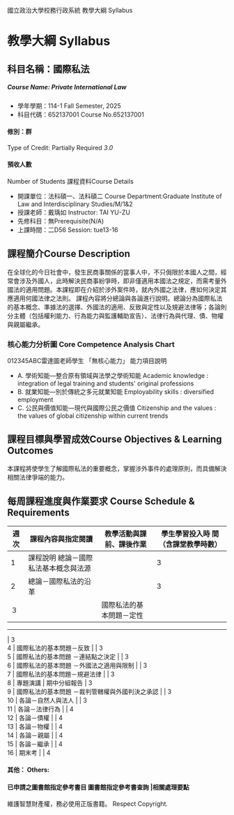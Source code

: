 國立政治大學校務行政系統 教學大綱 Syllabus
# 教學大綱 Syllabus
##  科目名稱：國際私法 
#####  Course Name: Private International Law
  * 學年學期：114-1 Fall Semester, 2025 
  * 科目代碼：652137001 Course No.652137001
#### 修別：群
Type of Credit: Partially Required 
_3.0_
#### 預收人數
Number of Students
課程資料Course Details
  * 開課單位：法科碩一、法科碩二 Course Department:Graduate Institute of Law and Interdisciplinary Studies/M/1&2 
  * 授課老師：戴瑀如 Instructor: TAI YU-ZU 
  * 先修科目：無Prerequisite(N/A)
  * 上課時間：二D56 Session: tue13-16
##  課程簡介Course Description
在全球化的今日社會中，發生民商事關係的當事人中，不只侷限於本國人之間，經常會涉及外國人，此時解決民商事紛爭時，即非僅適用本國法之規定，而需考量外國法的適用問題。本課程即在介紹於涉外案件時，就內外國之法律，應如何決定其應適用何國法律之法則。
課程內容將分總論與各論進行說明。總論分為國際私法的基本概念、準據法的選擇、外國法的適用、反致與定性以及規避法律等；各論則分主體（包括權利能力、行為能力與監護輔助宣告）、法律行為與代理、債、物權與親屬繼承。
###  核心能力分析圖 Core Competence Analysis Chart
012345ABC雷達圖老師學生
「無核心能力」 
能力項目說明
  * A. 學術知能—整合原有領域與法學之學術知能 Academic knowledge : integration of legal training and students' original professions
  * B. 就業知能—別於傳統之多元就業知能 Employability skills : diversified employment
  * C. 公民與價值知能—現代與國際公民之價值 Citizenship and the values : the values of global citizenship within current trends
##  課程目標與學習成效Course Objectives & Learning Outcomes 
本課程將使學生了解國際私法的重要概念，掌握涉外事件的處理原則，而具備解決相關法律爭端的能力。
##  每周課程進度與作業要求 Course Schedule & Requirements
週次 |  課程內容與指定閱讀 |  教學活動與課前、課後作業 |  學生學習投入時 間（含課堂教學時數）  
---|---|---|---  
1 |  課程說明 總論－國際私法基本概念與法源 |  |  3  
2 |  總論－國際私法的沿革 |  |  3  
３ |  |  國際私法的基本問題－定性  
---  
|  3  
4 |  國際私法的基本問題－反致 |  |  3  
5 |  國際私法的基本問題 －連結點之決定 |  |  3  
6 |  國際私法的基本問題 －外國法之適用與限制 |  |  3  
7 |  國際私法的基本問題－規避法律 |  |  3  
8 |  專題演講 |  期中分組報告 |  3  
9 |  國際私法的基本問題 －裁判管轄權與外國判決之承認 |  |  3  
10 |  各論－自然人與法人 |  |  3  
11 | 各論－法律行為 |  |  4  
12 | 各論－債權 |  |  4  
13 |  各論－物權 |  |  4  
14 |  各論－親屬 |  |  4  
15 |  各論－繼承 |  |  4  
16 |  期末考 |  |  4  
####  其他： Others:
####  已申請之圖書館指定參考書目  圖書館指定參考書查詢 |相關處理要點
維護智慧財產權，務必使用正版書籍。 Respect Copyright.